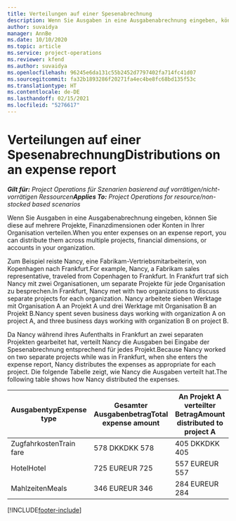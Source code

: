 ```yaml
---
title: Verteilungen auf einer Spesenabrechnung
description: Wenn Sie Ausgaben in eine Ausgabenabrechnung eingeben, können Sie diese auf mehrere Projekte, juristische Personen oder Konten in Ihrer Organisation verteilen.
author: suvaidya
manager: AnnBe
ms.date: 10/10/2020
ms.topic: article
ms.service: project-operations
ms.reviewer: kfend
ms.author: suvaidya
ms.openlocfilehash: 96245e6da131c55b2452d7797402fa714fc41d07
ms.sourcegitcommit: fa32b1893286f20271fa4ec4be8fc68bd135f53c
ms.translationtype: HT
ms.contentlocale: de-DE
ms.lasthandoff: 02/15/2021
ms.locfileid: "5276617"
---
```

# <a name="distributions-on-an-expense-report"></a><span data-ttu-id="73687-103">Verteilungen auf einer Spesenabrechnung</span><span class="sxs-lookup"><span data-stu-id="73687-103">Distributions on an expense report</span></span>

<span data-ttu-id="73687-104">_**Gilt für:** Project Operations für Szenarien basierend auf vorrätigen/nicht-vorrätigen Ressourcen_</span><span class="sxs-lookup"><span data-stu-id="73687-104">_**Applies To:** Project Operations for resource/non-stocked based scenarios_</span></span>

<span data-ttu-id="73687-105">Wenn Sie Ausgaben in eine Ausgabenabrechnung eingeben, können Sie diese auf mehrere Projekte, Finanzdimensionen oder Konten in Ihrer Organisation verteilen.</span><span class="sxs-lookup"><span data-stu-id="73687-105">When you enter expenses on an expense report, you can distribute them across multiple projects, financial dimensions, or accounts in your organization.</span></span>

<span data-ttu-id="73687-106">Zum Beispiel reiste Nancy, eine Fabrikam-Vertriebsmitarbeiterin, von Kopenhagen nach Frankfurt.</span><span class="sxs-lookup"><span data-stu-id="73687-106">For example, Nancy, a Fabrikam sales representative, traveled from Copenhagen to Frankfurt.</span></span> <span data-ttu-id="73687-107">In Frankfurt traf sich Nancy mit zwei Organisationen, um separate Projekte für jede Organisation zu besprechen.</span><span class="sxs-lookup"><span data-stu-id="73687-107">In Frankfurt, Nancy met with two organizations to discuss separate projects for each organization.</span></span> <span data-ttu-id="73687-108">Nancy arbeitete sieben Werktage mit Organisation A an Projekt A und drei Werktage mit Organisation B an Projekt B.</span><span class="sxs-lookup"><span data-stu-id="73687-108">Nancy spent seven business days working with organization A on project A, and three business days working with organization B on project B.</span></span>

<span data-ttu-id="73687-109">Da Nancy während ihres Aufenthalts in Frankfurt an zwei separaten Projekten gearbeitet hat, verteilt Nancy die Ausgaben bei Eingabe der Spesenabrechnung entsprechend für jedes Projekt.</span><span class="sxs-lookup"><span data-stu-id="73687-109">Because Nancy worked on two separate projects while was in Frankfurt, when she enters the expense report, Nancy distributes the expenses as appropriate for each project.</span></span> <span data-ttu-id="73687-110">Die folgende Tabelle zeigt, wie Nancy die Ausgaben verteilt hat.</span><span class="sxs-lookup"><span data-stu-id="73687-110">The following table shows how Nancy distributed the expenses.</span></span>

| <span data-ttu-id="73687-111">Ausgabentyp</span><span class="sxs-lookup"><span data-stu-id="73687-111">Expense type</span></span> | <span data-ttu-id="73687-112">Gesamter Ausgabenbetrag</span><span class="sxs-lookup"><span data-stu-id="73687-112">Total expense amount</span></span> | <span data-ttu-id="73687-113">An Projekt A verteilter Betrag</span><span class="sxs-lookup"><span data-stu-id="73687-113">Amount distributed to project A</span></span> | <span data-ttu-id="73687-114">An Projekt B verteilter Betrag</span><span class="sxs-lookup"><span data-stu-id="73687-114">Amount distributed to project B</span></span> |
|--------------|----------------------|---------------------------------|---------------------------------|
| <span data-ttu-id="73687-115">Zugfahrkosten</span><span class="sxs-lookup"><span data-stu-id="73687-115">Train fare</span></span>   | <span data-ttu-id="73687-116">578 DKK</span><span class="sxs-lookup"><span data-stu-id="73687-116">DKK 578</span></span>              | <span data-ttu-id="73687-117">405 DKK</span><span class="sxs-lookup"><span data-stu-id="73687-117">DKK 405</span></span>                         | <span data-ttu-id="73687-118">173 DKK</span><span class="sxs-lookup"><span data-stu-id="73687-118">DKK 173</span></span>                         |
| <span data-ttu-id="73687-119">Hotel</span><span class="sxs-lookup"><span data-stu-id="73687-119">Hotel</span></span>        | <span data-ttu-id="73687-120">725 EUR</span><span class="sxs-lookup"><span data-stu-id="73687-120">EUR 725</span></span>              | <span data-ttu-id="73687-121">557 EUR</span><span class="sxs-lookup"><span data-stu-id="73687-121">EUR 557</span></span>                         | <span data-ttu-id="73687-122">168 EUR</span><span class="sxs-lookup"><span data-stu-id="73687-122">EUR 168</span></span>                         |
| <span data-ttu-id="73687-123">Mahlzeiten</span><span class="sxs-lookup"><span data-stu-id="73687-123">Meals</span></span>        | <span data-ttu-id="73687-124">346 EUR</span><span class="sxs-lookup"><span data-stu-id="73687-124">EUR 346</span></span>              | <span data-ttu-id="73687-125">284 EUR</span><span class="sxs-lookup"><span data-stu-id="73687-125">EUR 284</span></span>                         | <span data-ttu-id="73687-126">62 EUR</span><span class="sxs-lookup"><span data-stu-id="73687-126">EUR 62</span></span>                          |


[!INCLUDE[footer-include](../includes/footer-banner.md)]